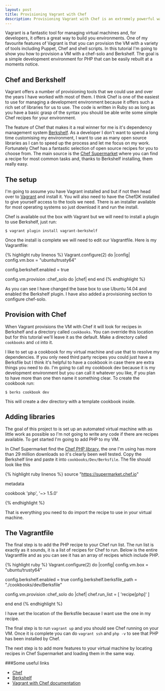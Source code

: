 ```yaml
---
layout: post
title: Provisioning Vagrant with Chef
description: Provisioning Vagrant with Chef is an extremely powerful way to build your environment but can be hard to learn. This article will give you the basics
---
```



Vagrant is a fantastic tool for managing virtual machines and, for developers, it offers a great way to build you environments. One of my favourite features of Vagrant is that you can provision the VM with a variety of tools including Puppet, Chef and shell scripts. In this tutorial I'm going to show you how to provision a VM with a chef-solo and Berkshelf. The goal is a simple development environment for PHP that can be easily rebuilt at a moments notice.

Chef and Berkshelf
------------------

Vagrant offers a number of provisioning tools that we could use and over the years I have worked with most of them. I think Chef is one of the easiest to use for managing a development environment because it offers such a rich set of libraries for us to use. The code is written in Ruby so as long as you have a basic grasp of the syntax you should be able write some simple Chef recipes for your environment.

The feature of Chef that makes it a real winner for me is it's dependency management system [Berkshelf](http://berkshelf.com/). As a developer I don't want to spend a long time customising my environment, I want to use as many open source libraries as I can to speed up the process and let me focus on my work. Fortunately Chef has a fantastic selection of open source recipes for you to choose from. The main source is the [Chef Supermarket](https://supermarket.chef.io/) where you can find a recipe for most common tasks and, thanks to Berkshelf installing, them really easy.

The setup
---------

I'm going to assume you have Vagrant installed and but if not then head over to [Vagrant](https://www.vagrantup.com/ "Vagrant") and install it. You will also need to have the ChefDK installed to give yourself access to the tools we need. There is an installer available for most operating systems so just download it and run the install.

Chef is available out the box with Vagrant but we will need to install a plugin to use Berkshelf, just run:

	$ vagrant plugin install vagrant-berkshelf

Once the install is complete we will need to edit our Vagrantfile. Here is my Vagrantfile:

{% highlight ruby linenos %}
Vagrant.configure(2) do |config|
  config.vm.box = "ubuntu/trusty64"

  config.berkshelf.enabled = true

  config.vm.provision :chef_solo do |chef|
  end
end
{% endhighlight %}

As you can see I have changed the base box to use Ubuntu 14.04 and enabled the Berkshelf plugin. I have also added  a provisioning section to configure chef-solo.

Provision with Chef
-------------------

When Vagrant provisions the VM with Chef it will look for recipes in Berkshelf and a directory called `cookbooks`. You can override this location but for this tutorial we'll leave it as the default. Make a directory called `cookbooks` and `cd` into it.

I like to set up a cookbook for my virtual machine and use that to resolve my dependencies. If you only need third party recipes you could just have a Berksfile but I think it's helpful to have a cookbook in case there are extra things you need to do. I'm going to call my cookbook dev because it is my development environment but you can call it whatever you like, if you plan to have more than one then name it something clear. To create the cookbook run:

	$ berks cookbook dev

This will create a dev directory with a template cookbook inside.

Adding libraries
----------------

The goal of this project to is set up an automated virtual machine with as little work as possible so I'm not going to write any code if there are recipes available. To get started I'm going to add PHP to my VM.

In Chef Supermarket find the [Chef PHP library](https://supermarket.chef.io/cookbooks/php), the one I'm using has more than 29 million downloads so it's clearly been well tested. Copy the Berkshelf line and paste it into `cookbooks/Dev/Berksfile`. The file should look like this

{% highlight ruby linenos %}
source "https://supermarket.chef.io"

metadata

cookbook 'php', '~> 1.5.0'

{% endhighlight %}

That is everything you need to do import the recipe to use in your virtual machine.

The Vagrantfile
----------------

The final step is to add the PHP recipe to your Chef run list. The run list is exactly as it sounds, it is a list of recipes for Chef to run. Below is the entire Vagrantfile and as you can see it has an array of recipes which include PHP.

{% highlight ruby %}
Vagrant.configure(2) do |config|
  config.vm.box = "ubuntu/trusty64"

  config.berkshelf.enabled = true
  config.berkshelf.berksfile_path = "./cookbooks/dev/Berksfile"

  config.vm.provision :chef_solo do |chef|
  chef.run_list = [
    'recipe[php]'
  ]

  end
end
{% endhighlight %}

I have set the location of the Berksfile because I want use the one in my recipe.

The final step is to run `vagrant up` and you should see Chef running on your VM. Once it is complete you can do `vagrant ssh` and `php -v` to see that PHP has been installed by Chef.

The next step is to add more features to your virtual machine by locating recipes in Chef Supermarket and loading them in the same way.

###Some useful links

* [Chef](https://www.chef.io/)
* [Berkshelf](http://berkshelf.com/)
* [Vagrant with Chef documentation](https://docs.vagrantup.com/v2/provisioning/chef_solo.html)
